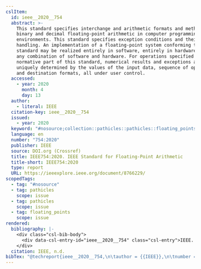```yaml
---
cslItem:
  id: ieee__2020__754
  abstract: >-
    This standard specifies interchange and arithmetic formats and methods for
    binary and decimal floating-point arithmetic in computer programming
    environments. This standard specifies exception conditions and their default
    handling. An implementation of a floating-point system conforming to this
    standard may be realized entirely in software, entirely in hardware, or in
    any combination of software and hardware. For operations specified in the
    normative part of this standard, numerical results and exceptions are
    uniquely determined by the values of the input data, sequence of operations,
    and destination formats, all under user control.
  accessed:
    - year: 2020
      month: 4
      day: 13
  author:
    - literal: IEEE
  citation-key: ieee__2020__754
  issued:
    - year: 2020
  keyword: "#nosource;collection::pathicles::pathicles::floating_points"
  language: en
  number: "754:2020"
  publisher: IEEE
  source: DOI.org (Crossref)
  title: IEEE754:2020. IEEE Standard for Floating-Point Arithmetic
  title-short: IEEE754:2020
  type: report
  URL: https://ieeexplore.ieee.org/document/8766229/
scopedTags:
  - tag: "#nosource"
  - tag: pathicles
    scope: issue
  - tag: pathicles
    scope: issue
  - tag: floating_points
    scope: issue
rendered:
  bibliography: |-
    <div class="csl-bib-body">
      <div data-csl-entry-id="ieee__2020__754" class="csl-entry">IEEE. n.d.. <i>IEEE754:2020. IEEE Standard for Floating-Point Arithmetic</i> (754:2020). IEEE. https://ieeexplore.ieee.org/document/8766229/</div>
    </div>
  citation: IEEE, n.d.
bibTex: "@techreport{ieee__2020__754,\n\tauthor = {{IEEE}},\n\tnumber = {754:2020},\n\tinstitution = {IEEE},\n\ttitle = {IEEE754:2020. {IEEE} {Standard} for {Floating}-{Point} {Arithmetic}},\n}\n\n"
---
```

